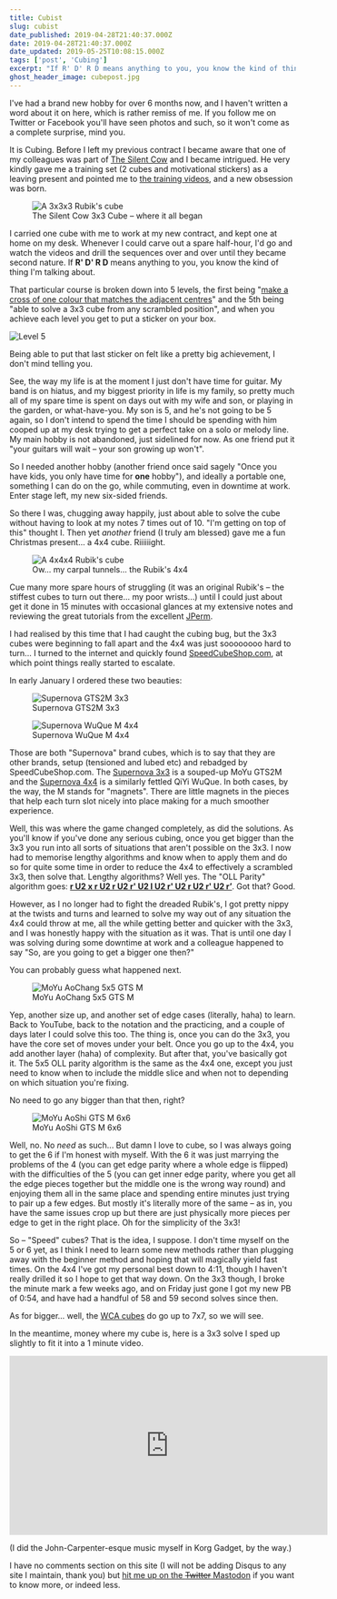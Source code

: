 ```yaml
---
title: Cubist
slug: cubist
date_published: 2019-04-28T21:40:37.000Z
date: 2019-04-28T21:40:37.000Z
date_updated: 2019-05-25T10:08:15.000Z
tags: ['post', 'Cubing']
excerpt: "If R' D' R D means anything to you, you know the kind of thing I'm talking about."
ghost_header_image: cubepost.jpg
---
```


I've had a brand new hobby for over 6 months now, and I haven't written a word about it on here, which is rather remiss of me. If you follow me on Twitter or Facebook you'll have seen photos and such, so it won't come as a complete surprise, mind you.

It is Cubing. Before I left my previous contract I became aware that one of my colleagues was part of [The Silent Cow](http://silentcow.uk) and I became intrigued. He very kindly gave me a training set (2 cubes and motivational stickers) as a leaving present and pointed me to [the training videos](https://www.youtube.com/watch?v=kl72knRVw5w&amp;t=8s), and a new obsession was born.

<figure class="kg-card kg-image-card kg-card-hascaption">
	<img class="kg-image" src="/public/images/2019/04/sc_3x3.jpg" alt="A 3x3x3 Rubik's cube" loading="lazy">
	<figcaption>
		The Silent Cow 3x3 Cube – where it all began
	</figcaption>
</figure>

I carried one cube with me to work at my new contract, and kept one at home on my desk. Whenever I could carve out a spare half-hour, I'd go and watch the videos and drill the sequences over and over until they became second nature. If **R' D' R D** means anything to you, you know the kind of thing I'm talking about.

That particular course is broken down into 5 levels, the first being "[make a cross of one colour that matches the adjacent centres](/public/images/2019/04/cross.png)" and the 5th being "able to solve a 3x3 cube from any scrambled position", and when you achieve each level you get to put a sticker on your box.

![Level 5](/public/images/2019/04/level5.jpg)

Being able to put that last sticker on felt like a pretty big achievement, I don't mind telling you.

See, the way my life is at the moment I just don't have time for guitar. My band is on hiatus, and my biggest priority in life is my family, so pretty much all of my spare time is spent on days out with my wife and son, or playing in the garden, or what-have-you. My son is 5, and he's not going to be 5 again, so I don't intend to spend the time I should be spending with him cooped up at my desk trying to get a perfect take on a solo or melody line. My main hobby is not abandoned, just sidelined for now. As one friend put it "your guitars will wait – your son growing up won't".

So I needed another hobby (another friend once said sagely "Once you have kids, you only have time for **one** hobby"), and ideally a portable one, something I can do on the go, while commuting, even in downtime at work. Enter stage left, my new six-sided friends.

So there I was, chugging away happily, just about able to solve the cube without having to look at my notes 7 times out of 10. "I'm getting on top of this" thought I. Then yet *another* friend (I truly am blessed) gave me a fun Christmas present... a 4x4 cube. Riiiiiight.

<figure class="kg-card kg-image-card kg-card-hascaption">
	<img class="kg-image" src="/public/images/2019/04/rubik_4x4.jpg" alt="A 4x4x4 Rubik's cube" loading="lazy">
	<figcaption>
		Ow... my carpal tunnels... the Rubik's 4x4
	</figcaption>
</figure>

Cue many more spare hours of struggling (it was an original Rubik's – the stiffest cubes to turn out there... my poor wrists...) until I could just about get it done in 15 minutes with occasional glances at my extensive notes and reviewing the great tutorials from the excellent [JPerm](https://www.youtube.com/JPerm).

I had realised by this time that I had caught the cubing bug, but the 3x3 cubes were beginning to fall apart and the 4x4 was just soooooooo hard to turn... I turned to the internet and quickly found [SpeedCubeShop.com](www.speedcubeshop.com), at which point things really started to escalate.

In early January I ordered these two beauties:

<figure class="kg-card kg-image-card kg-card-hascaption">
	<img class="kg-image" src="/public/images/2019/04/3x3.jpg" alt="Supernova GTS2M 3x3" loading="lazy">
	<figcaption>
		Supernova GTS2M 3x3
	</figcaption>
</figure>

<figure class="kg-card kg-image-card kg-card-hascaption">
	<img class="kg-image" src="/public/images/2019/04/4x4.jpg" alt="Supernova WuQue M 4x4" loading="lazy">
	<figcaption>
		Supernova WuQue M 4x4
	</figcaption>
</figure>

Those are both "Supernova" brand cubes, which is to say that they are other brands, setup (tensioned and lubed etc) and rebadged by SpeedCubeShop.com. The [Supernova 3x3](https://speedcubeshop.com/collections/supernova-magnetic/products/supernova-gts2-m-3x3) is a souped-up MoYu GTS2M and the [Supernova 4x4](https://speedcubeshop.com/collections/supernova-magnetic/products/supernova-wuque-m-4x4) is a similarly fettled QiYi WuQue. In both cases, by the way, the M stands for "magnets". There are little magnets in the pieces that help each turn slot nicely into place making for a much smoother experience.

Well, this was where the game changed completely, as did the solutions. As you'll know if you've done any serious cubing, once you get bigger than the 3x3 you run into all sorts of situations that aren't possible on the 3x3. I now had to memorise lengthy algorithms and know when to apply them and do so for quite some time in order to reduce the 4x4 to effectively a scrambled 3x3, then solve that. Lengthy algorithms? Well yes. The "OLL Parity" algorithm goes: **[r U2 x r U2 r U2 r' U2 l U2 r' U2 r U2 r' U2 r’](https://youtu.be/KWOZHbDdOeo?t=502)**. Got that? Good.

However, as I no longer had to fight the dreaded Rubik's, I got pretty nippy at the twists and turns and learned to solve my way out of any situation the 4x4 could throw at me, all the while getting better and quicker with the 3x3, and I was honestly happy with the situation as it was. That is until one day I was solving during some downtime at work and a colleague happened to say "So, are you going to get a bigger one then?"

You can probably guess what happened next.

<figure class="kg-card kg-image-card kg-card-hascaption">
	<img class="kg-image" src="/public/images/2019/04/5x5.jpg" alt="MoYu AoChang 5x5 GTS M" loading="lazy">
	<figcaption>
		MoYu AoChang 5x5 GTS M
	</figcaption>
</figure>

Yep, another size up, and another set of edge cases (literally, haha) to learn. Back to YouTube, back to the notation and the practicing, and a couple of days later I could solve this too. The thing is, once you can do the 3x3, you have the core set of moves under your belt. Once you go up to the 4x4, you add another layer (haha) of complexity. But after that, you've basically got it. The 5x5 OLL parity algorithm is the same as the 4x4 one, except you just need to know when to include the middle slice and when not to depending on which situation you're fixing.

No need to go any bigger than that then, right?

<figure class="kg-card kg-image-card kg-card-hascaption">
	<img class="kg-image" src="/public/images/2019/04/6x6.jpg" alt="MoYu AoShi GTS M 6x6" loading="lazy">
	<figcaption>
		MoYu AoShi GTS M 6x6
	</figcaption>
</figure>

Well, no. No *need* as such... But damn I love to cube, so I was always going to get the 6 if I'm honest with myself. With the 6 it was just marrying the problems of the 4 (you can get edge parity where a whole edge is flipped) with the difficulties of the 5 (you can get inner edge parity, where you get all the edge pieces together but the middle one is the wrong way round) and enjoying them all in the same place and spending entire minutes just trying to pair up a few edges. But mostly it's literally more of the same – as in, you have the same issues crop up but there are just physically more pieces per edge to get in the right place. Oh for the simplicity of the 3x3!

So – "Speed" cubes? That is the idea, I suppose. I don't time myself on the 5 or 6 yet, as I think I need to learn some new methods rather than plugging away with the beginner method and hoping that will magically yield fast times. On the 4x4 I've got my personal best down to 4:11, though I haven't really drilled it so I hope to get that way down. On the 3x3 though, I broke the minute mark a few weeks ago, and on Friday just gone I got my new PB of 0:54, and have had a handful of 58 and 59 second solves since then.

As for bigger... well, the [WCA cubes](https://en.wikipedia.org/wiki/World_Cube_Association) do go up to 7x7, so we will see.

In the meantime, money where my cube is, here is a 3x3 solve I sped up slightly to fit it into a 1 minute video.

<iframe width="560" height="315" src="https://www.youtube.com/embed/ao4-F6mbCqk" frameborder="0" allow="accelerometer; autoplay; clipboard-write; encrypted-media; gyroscope; picture-in-picture; web-share" allowfullscreen></iframe>

(I did the John-Carpenter-esque music myself in Korg Gadget, by the way.)

I have no comments section on this site (I will not be adding Disqus to any site I maintain, thank you) but [hit me up on the ~~Twitter~~ Mastodon](https://metalhead.club/@axemonkey) if you want to know more, or indeed less.
